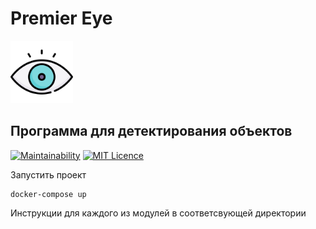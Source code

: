 # Premier Eye


<img src="./pyback/resources/images/eye.svg" width="100" height="100">

## Программа для детектирования объектов

[![Maintainability](https://api.codeclimate.com/v1/badges/ef55c9ea14c7f84c57ef/maintainability)](https://codeclimate.com/github/Sapfir0/premier-eye/maintainability)
[![MIT Licence](https://badges.frapsoft.com/os/mit/mit.svg?v=103)](https://opensource.org/licenses/mit-license.php)


Запустить проект

    docker-compose up

Инструкции для каждого из модулей в соответсвующей директории